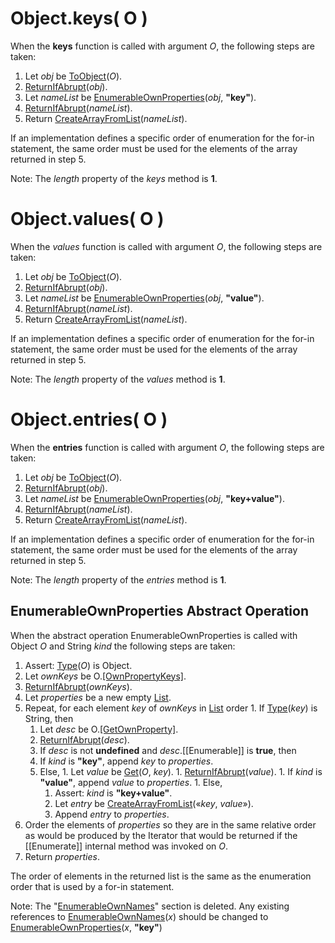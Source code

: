 # Object.keys( O )

When the **keys** function is called with argument *O*, the following steps are taken:
  1. Let *obj* be [ToObject][to-object](*O*).
  1. [ReturnIfAbrupt][return-if-abrupt](*obj*).
  1. Let *nameList* be [EnumerableOwnProperties][enumerable-own-properties](*obj*, **"key"**).
  1. [ReturnIfAbrupt][return-if-abrupt](*nameList*).
  1. Return [CreateArrayFromList][create-array-from-list](*nameList*).

If an implementation defines a specific order of enumeration for the for-in statement, the same order must be used for the elements of the array returned in step 5.

Note: The *length* property of the *keys* method is **1**.

# Object.values( O )

When the *values* function is called with argument *O*, the following steps are taken:
  1. Let *obj* be [ToObject][to-object](*O*).
  1. [ReturnIfAbrupt][return-if-abrupt](*obj*).
  1. Let *nameList* be [EnumerableOwnProperties][enumerable-own-properties](*obj*, **"value"**).
  1. [ReturnIfAbrupt][return-if-abrupt](*nameList*).
  1. Return [CreateArrayFromList][create-array-from-list](*nameList*).

If an implementation defines a specific order of enumeration for the for-in statement, the same order must be used for the elements of the array returned in step 5.

Note: The *length* property of the *values* method is **1**.

# Object.entries( O )

When the **entries** function is called with argument *O*, the following steps are taken:
  1. Let *obj* be [ToObject][to-object](*O*).
  1. [ReturnIfAbrupt][return-if-abrupt](*obj*).
  1. Let *nameList* be [EnumerableOwnProperties][enumerable-own-properties](*obj*, **"key+value"**).
  1. [ReturnIfAbrupt][return-if-abrupt](*nameList*).
  1. Return [CreateArrayFromList][create-array-from-list](*nameList*).

If an implementation defines a specific order of enumeration for the for-in statement, the same order must be used for the elements of the array returned in step 5.

Note: The *length* property of the *entries* method is **1**.

## EnumerableOwnProperties Abstract Operation

When the abstract operation EnumerableOwnProperties is called with Object *O* and String *kind* the following steps are taken:
  1. Assert: [Type][type](*O*) is Object.
  1. Let *ownKeys* be O.[[OwnPropertyKeys]]().
  1. [ReturnIfAbrupt][return-if-abrupt](*ownKeys*).
  1. Let *properties* be a new empty [List][list].
  1. Repeat, for each element *key* of *ownKeys* in [List][list] order
    1. If [Type][type](*key*) is String, then
      1. Let *desc* be O.[[GetOwnProperty]](*key*).
      1. [ReturnIfAbrupt][return-if-abrupt](*desc*).
      1. If *desc* is not **undefined** and *desc*.[[Enumerable]] is **true**, then
        1. If *kind* is **"key"**, append *key* to *properties*.
        1. Else,
          1. Let *value* be [Get][get](*O*, *key*).
          1. [ReturnIfAbrupt][return-if-abrupt](*value*).
          1. If *kind* is **"value"**, append *value* to *properties*.
          1. Else,
            1. Assert: *kind* is **"key+value"**.
            1. Let *entry* be [CreateArrayFromList][create-array-from-list](&laquo;*key*, *value*&raquo;).
            1. Append *entry* to *properties*.
  1. Order the elements of *properties* so they are in the same relative order as would be produced by the Iterator that would be returned if the [[Enumerate]] internal method was invoked on *O*.
  1. Return *properties*.

The order of elements in the returned list is the same as the enumeration order that is used by a for-in statement.

Note: The "[EnumerableOwnNames][enumerable-own-names]" section is deleted. Any existing references to [EnumerableOwnNames][enumerable-own-names](*x*) should be changed to [EnumerableOwnProperties][enumerable-own-properties](*x*, **"key"**)

[return-if-abrupt]: http://www.ecma-international.org/ecma-262/6.0/index.html#sec-returnifabrupt
[to-object]: http://www.ecma-international.org/ecma-262/6.0/index.html#sec-toobject
[to-string]: http://www.ecma-international.org/ecma-262/6.0/index.html#sec-tostring
[list]: http://www.ecma-international.org/ecma-262/6.0/#sec-list-and-record-specification-type
[get]: http://www.ecma-international.org/ecma-262/6.0/index.html#sec-get-o-p
[type]: http://www.ecma-international.org/ecma-262/6.0/#sec-ecmascript-data-types-and-values
[enumerable-own-names]: http://www.ecma-international.org/ecma-262/6.0/#sec-enumerableownnames
[enumerable-own-properties]: #enumerableownproperties
[create-array-from-list]: http://www.ecma-international.org/ecma-262/6.0/index.html#sec-createarrayfromlist
